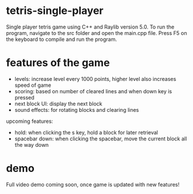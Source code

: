 # tetris-single-player
Single player tetris game using C++ and Raylib version 5.0. 
To run the program, navigate to the src folder and open the main.cpp file. 
Press F5 on the keyboard to compile and run the program.

# features of the game
- levels: increase level every 1000 points, higher level also increases speed of game
- scoring: based on number of cleared lines and when down key is pressed
- next block UI: display the next block
- sound effects: for rotating blocks and clearing lines

upcoming features:
- hold: when clicking the s key, hold a block for later retrieval
- spacebar down: when clicking the spacebar, move the current block all the way down

# demo

Full video demo coming soon, once game is updated with new features!